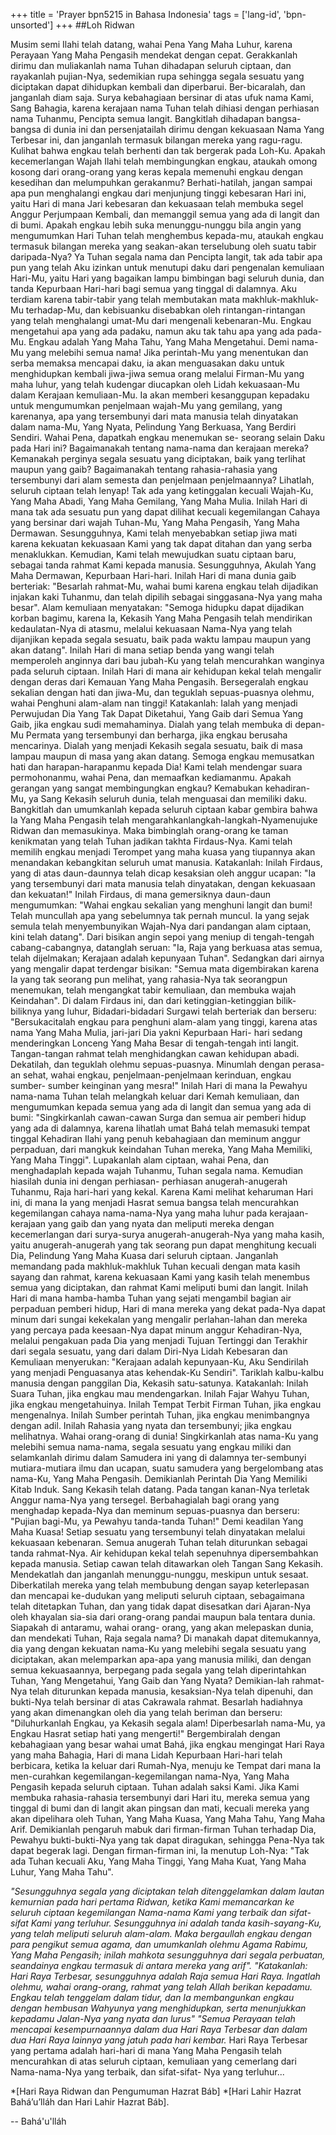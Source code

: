 +++
title = 'Prayer bpn5215 in Bahasa Indonesia'
tags = ['lang-id', 'bpn-unsorted']
+++
##Loh Ridwan 

Musim semi Ilahi telah datang, wahai Pena Yang Maha Luhur, karena Perayaan Yang Maha Pengasih
mendekat dengan cepat. Gerakkanlah dirimu dan muliakanlah nama Tuhan dihadapan seluruh ciptaan, dan rayakanlah pujian-Nya, sedemikian rupa sehingga segala sesuatu yang diciptakan dapat dihidupkan kembali dan diperbarui. Ber-bicaralah, dan janganlah diam saja. Surya kebahagiaan bersinar di atas ufuk nama Kami, Sang Bahagia, karena kerajaan nama Tuhan telah dihiasi dengan perhiasan nama Tuhanmu, Pencipta semua langit. Bangkitlah dihadapan bangsa- bangsa di dunia ini dan persenjatailah dirimu dengan kekuasaan Nama Yang Terbesar ini, dan janganlah termasuk bilangan mereka yang ragu-ragu.
Kulihat bahwa engkau telah berhenti dan tak bergerak pada Loh-Ku. Apakah kecemerlangan Wajah Ilahi telah membingungkan engkau, ataukah omong kosong dari orang-orang yang keras kepala memenuhi engkau dengan kesedihan dan melumpuhkan gerakanmu? Berhati-hatilah, jangan sampai apa pun menghalangi engkau dari menjunjung tinggi kebesaran Hari ini, yaitu Hari di mana Jari kebesaran dan kekuasaan telah membuka segel Anggur Perjumpaan Kembali, dan memanggil semua yang ada di langit dan di bumi. Apakah engkau lebih suka menunggu-nunggu bila angin yang mengumumkan Hari Tuhan telah menghembus kepada-mu, ataukah engkau termasuk bilangan mereka yang seakan-akan terselubung oleh suatu tabir daripada-Nya?
Ya Tuhan segala nama dan Pencipta langit, tak ada tabir apa pun yang telah Aku izinkan untuk menutupi daku dari pengenalan kemuliaan Hari-Mu, yaitu Hari yang bagaikan lampu bimbingan bagi seluruh dunia, dan tanda Kepurbaan Hari-hari bagi semua yang tinggal di dalamnya. Aku terdiam karena tabir-tabir yang telah membutakan mata makhluk-makhluk-Mu terhadap-Mu, dan kebisuanku disebabkan oleh rintangan-rintangan yang telah menghalangi umat-Mu dari mengenali kebenaran-Mu. Engkau mengetahui apa yang ada padaku, namun aku tak tahu apa yang ada pada-Mu. Engkau adalah Yang Maha Tahu, Yang Maha Mengetahui. Demi nama-Mu yang melebihi semua nama! Jika perintah-Mu yang menentukan dan serba memaksa mencapai daku, ia akan menguasakan daku untuk menghidupkan kembali jiwa-jiwa semua orang melalui Firman-Mu yang maha luhur, yang telah kudengar diucapkan oleh Lidah kekuasaan-Mu dalam Kerajaan kemuliaan-Mu. Ia akan memberi kesanggupan kepadaku untuk mengumumkan penjelmaan wajah-Mu yang gemilang, yang karenanya, apa yang tersembunyi dari mata manusia telah dinyatakan dalam nama-Mu, Yang Nyata, Pelindung Yang Berkuasa, Yang Berdiri Sendiri.
Wahai Pena, dapatkah engkau menemukan se- seorang selain Daku pada Hari ini? Bagaimanakah tentang nama-nama dan kerajaan mereka? Kemanakah perginya segala sesuatu yang diciptakan, baik yang terlihat maupun yang gaib? Bagaimanakah tentang rahasia-rahasia yang tersembunyi dari alam semesta dan penjelmaan penjelmaannya? Lihatlah, seluruh ciptaan telah lenyap! Tak ada yang ketinggalan kecuali Wajah-Ku, Yang Maha Abadi, Yang Maha Gemilang, Yang Maha Mulia.
Inilah Hari di mana tak ada sesuatu pun yang dapat dilihat kecuali kegemilangan Cahaya yang bersinar dari wajah Tuhan-Mu, Yang Maha Pengasih, Yang Maha Dermawan. Sesungguhnya, Kami telah menyebabkan setiap jiwa mati karena kekuatan kekuasaan Kami yang tak dapat ditahan dan yang serba menaklukkan. Kemudian, Kami telah mewujudkan suatu ciptaan baru, sebagai tanda rahmat Kami kepada manusia. Sesungguhnya, Akulah Yang Maha Dermawan, Kepurbaan Hari-hari.
Inilah Hari di mana dunia gaib berteriak: "Besarlah rahmat-Mu, wahai bumi karena engkau telah dijadikan injakan kaki Tuhanmu, dan telah dipilih sebagai singgasana-Nya yang maha besar". Alam kemuliaan menyatakan: "Semoga hidupku dapat dijadikan korban bagimu, karena Ia, Kekasih Yang Maha Pengasih telah mendirikan kedaulatan-Nya di atasmu, melalui kekuasaan Nama-Nya yang telah dijanjikan kepada segala sesuatu, baik pada waktu lampau maupun yang akan datang". Inilah Hari di mana setiap benda yang wangi telah memperoleh anginnya dari bau jubah-Ku yang telah mencurahkan wanginya pada seluruh ciptaan. Inilah Hari di mana air kehidupan kekal telah mengalir dengan deras dari Kemauan Yang Maha Pengasih. Bersegeralah engkau sekalian dengan hati dan jiwa-Mu, dan teguklah sepuas-puasnya olehmu, wahai Penghuni alam-alam nan tinggi!
Katakanlah: Ialah yang menjadi Perwujudan Dia Yang Tak Dapat Diketahui, Yang Gaib dari Semua Yang Gaib, jika engkau sudi memahaminya. Dialah yang telah membuka di depan-Mu Permata yang tersembunyi dan berharga, jika engkau berusaha mencarinya. Dialah yang menjadi Kekasih segala sesuatu, baik di masa lampau maupun di masa yang akan datang. Semoga engkau memusatkan hati dan harapan-harapanmu kepada Dia!
Kami telah mendengar suara permohonanmu, wahai Pena, dan memaafkan kediamanmu. Apakah gerangan yang sangat membingungkan engkau?
Kemabukan kehadiran-Mu, ya Sang Kekasih seluruh dunia, telah menguasai dan memiliki daku.
Bangkitlah dan umumkanlah kepada seluruh ciptaan kabar gembira bahwa Ia Yang Maha Pengasih telah mengarahkanlangkah-langkah-Nyamenujuke Ridwan dan memasukinya. Maka bimbinglah orang-orang ke taman kenikmatan yang telah Tuhan jadikan takhta Firdaus-Nya. Kami telah memilih engkau menjadi Terompet yang maha kuasa yang tiupannya akan menandakan kebangkitan seluruh umat manusia.
Katakanlah: Inilah Firdaus, yang di atas daun-daunnya telah dicap kesaksian oleh anggur ucapan: "Ia yang tersembunyi dari mata manusia telah dinyatakan, dengan kekuasaan dan kekuatan!" Inilah Firdaus, di mana gemersiknya daun-daun mengumumkan: "Wahai engkau sekalian yang menghuni langit dan bumi! Telah muncullah apa yang sebelumnya tak pernah muncul. Ia yang sejak semula telah menyembunyikan Wajah-Nya dari pandangan alam ciptaan, kini telah datang". Dari bisikan angin sepoi yang meniup di tengah-tengah cabang-cabangnya, datanglah seruan: "Ia, Raja yang berkuasa atas semua, telah dijelmakan; Kerajaan adalah kepunyaan Tuhan". Sedangkan dari airnya yang mengalir dapat terdengar bisikan: "Semua mata digembirakan karena Ia yang tak seorang pun melihat, yang rahasia-Nya tak seorangpun menemukan, telah mengangkat tabir kemuliaan, dan membuka wajah Keindahan".
Di dalam Firdaus ini, dan dari ketinggian-ketinggian bilik-biliknya yang luhur, Bidadari-bidadari Surgawi telah berteriak dan berseru: "Bersukacitalah engkau para penghuni alam-alam yang tinggi, karena atas nama Yang Maha Mulia, jari-jari Dia yakni Kepurbaan Hari- hari sedang menderingkan Lonceng Yang Maha Besar di tengah-tengah inti langit. Tangan-tangan rahmat telah menghidangkan cawan kehidupan abadi. Dekatilah, dan teguklah olehmu sepuas-puasnya. Minumlah dengan perasa-an sehat, wahai engkau, penjelmaan-penjelmaan kerinduan, engkau sumber- sumber keinginan yang mesra!"
Inilah Hari di mana Ia Pewahyu nama-nama Tuhan  telah melangkah keluar dari Kemah kemuliaan, dan mengumumkan kepada semua yang ada di langit dan semua yang ada di bumi: "Singkirkanlah cawan-cawan Surga dan semua air pemberi hidup yang ada di dalamnya, karena lihatlah umat Bahá telah memasuki tempat tinggal Kehadiran Ilahi yang penuh kebahagiaan dan meminum anggur perpaduan, dari mangkuk keindahan Tuhan mereka, Yang Maha Memiliki, Yang Maha Tinggi".
Lupakanlah alam ciptaan, wahai Pena, dan menghadaplah kepada wajah Tuhanmu, Tuhan segala nama. Kemudian hiasilah dunia ini dengan perhiasan- perhiasan anugerah-anugerah Tuhanmu, Raja hari-hari yang kekal. Karena Kami melihat keharuman Hari ini, di mana Ia yang menjadi Hasrat semua bangsa telah mencurahkan kegemilangan cahaya nama-nama-Nya yang maha luhur pada kerajaan-kerajaan yang gaib dan yang nyata dan meliputi mereka dengan kecemerlangan dari surya-surya anugerah-anugerah-Nya yang maha kasih, yaitu anugerah-anugerah yang tak seorang pun dapat menghitung kecuali Dia, Pelindung Yang Maha Kuasa dari seluruh ciptaan.
Janganlah memandang pada makhluk-makhluk Tuhan kecuali dengan mata kasih sayang dan rahmat, karena kekuasaan Kami yang kasih telah menembus semua yang diciptakan, dan rahmat Kami meliputi bumi dan langit. Inilah Hari di mana hamba-hamba Tuhan yang sejati mengambil bagian air perpaduan pemberi hidup, Hari di mana mereka yang dekat pada-Nya dapat minum dari sungai kekekalan yang mengalir perlahan-lahan dan mereka yang percaya pada keesaan-Nya dapat minum anggur Kehadiran-Nya, melalui pengakuan pada Dia yang menjadi Tujuan Tertinggi dan Terakhir dari segala sesuatu, yang dari dalam Diri-Nya Lidah Kebesaran dan Kemuliaan menyerukan: "Kerajaan adalah kepunyaan-Ku, Aku Sendirilah yang menjadi Penguasanya atas kehendak-Ku Sendiri".
Tariklah kalbu-kalbu manusia dengan panggilan Dia, Kekasih satu-satunya. Katakanlah: Inilah Suara Tuhan, jika engkau mau mendengarkan. Inilah Fajar Wahyu Tuhan, jika engkau mengetahuinya. Inilah Tempat Terbit Firman Tuhan, jika engkau mengenalnya. Inilah Sumber perintah Tuhan, jika engkau menimbangnya dengan adil. Inilah Rahasia yang nyata dan tersembunyi; jika engkau melihatnya. Wahai orang-orang di dunia! Singkirkanlah atas nama-Ku yang melebihi semua nama-nama, segala sesuatu yang engkau miliki dan selamkanlah dirimu dalam Samudera ini yang di dalamnya ter-sembunyi mutiara-mutiara ilmu dan ucapan, suatu samudera yang bergelombang atas nama-Ku, Yang Maha Pengasih. Demikianlah Perintah Dia Yang Memiliki Kitab Induk.
Sang Kekasih telah datang. Pada tangan kanan-Nya terletak Anggur nama-Nya yang tersegel. Berbahagialah bagi orang yang menghadap kepada-Nya dan meminum sepuas-puasnya dan berseru: "Pujian bagi-Mu, ya Pewahyu tanda-tanda Tuhan!" Demi keadilan Yang Maha Kuasa! Setiap sesuatu yang tersembunyi telah dinyatakan melalui kekuasaan kebenaran. Semua anugerah Tuhan telah diturunkan sebagai tanda rahmat-Nya. Air kehidupan kekal telah sepenuhnya dipersembahkan kepada manusia. Setiap cawan telah ditawarkan oleh Tangan Sang Kekasih. Mendekatlah dan janganlah menunggu-nunggu, meskipun untuk sesaat.
Diberkatilah mereka yang telah membubung dengan sayap keterlepasan dan mencapai ke-dudukan yang meliputi seluruh ciptaan, sebagaimana telah ditetapkan Tuhan, dan yang tidak dapat disesatkan dari Ajaran-Nya oleh khayalan sia-sia dari orang-orang pandai maupun bala tentara dunia. Siapakah di antaramu, wahai orang- orang, yang akan melepaskan dunia, dan mendekati Tuhan, Raja segala nama? Di manakah dapat ditemukannya, dia yang dengan kekuatan nama-Ku yang melebihi segala sesuatu yang diciptakan, akan
melemparkan apa-apa yang manusia miliki, dan dengan semua kekuasaannya, berpegang pada segala yang telah diperintahkan Tuhan, Yang Mengetahui, Yang Gaib dan Yang Nyata? Demikian-lah rahmat-Nya telah diturunkan kepada manusia, kesaksian-Nya telah dipenuhi, dan bukti-Nya telah bersinar di atas Cakrawala rahmat. Besarlah hadiahnya yang akan dimenangkan oleh dia yang telah beriman dan berseru: "Diluhurkanlah Engkau, ya Kekasih segala alam! Diperbesarlah nama-Mu, ya Engkau Hasrat setiap hati yang mengerti!"
Bergembiralah dengan kebahagiaan yang besar wahai umat Bahá, jika engkau mengingat Hari Raya yang maha Bahagia, Hari di mana Lidah Kepurbaan Hari-hari telah berbicara, ketika Ia keluar dari Rumah-Nya, menuju ke Tempat dari mana Ia men-curahkan kegemilangan-kegemilangan nama-Nya, Yang Maha Pengasih kepada seluruh ciptaan. Tuhan adalah saksi Kami. Jika Kami membuka rahasia-rahasia tersembunyi dari Hari itu, mereka semua yang tinggal di bumi dan di langit akan pingsan dan mati, kecuali mereka yang akan dipelihara oleh Tuhan, Yang Maha Kuasa, Yang Maha Tahu, Yang Maha Arif.
Demikianlah pengaruh mabuk dari firman-firman Tuhan terhadap Dia, Pewahyu bukti-bukti-Nya yang tak dapat diragukan, sehingga Pena-Nya tak dapat begerak lagi. Dengan firman-firman ini, Ia menutup Loh-Nya: "Tak ada Tuhan kecuali Aku, Yang Maha Tinggi, Yang Maha Kuat, Yang Maha Luhur, Yang Maha Tahu".

*"Sesungguhnya segala yang diciptakan telah ditenggelamkan dalam lautan kemurnian pada hari pertama Ridwan, ketika Kami memancarkan ke seluruh ciptaan kegemilangan Nama-nama Kami yang terbaik dan sifat-sifat Kami yang terluhur. Sesungguhnya ini adalah tanda kasih-sayang-Ku, yang telah meliputi seluruh alam-alam. Maka bergaullah engkau dengan para pengikut semua agama, dan umumkanlah olehmu Agama Rabimu, Yang Maha Pengasih; inilah mahkota sesungguhnya dari segala perbuatan, seandainya engkau termasuk di antara mereka yang arif".
*"Katakanlah: Hari Raya Terbesar, sesungguhnya adalah Raja semua Hari Raya. Ingatlah olehmu, wahai orang-orang, rahmat yang telah Allah berikan kepadamu. Engkau telah tenggelam dalam tidur, dan Ia membangunkan engkau dengan hembusan Wahyunya yang menghidupkan, serta menunjukkan kepadamu Jalan-Nya yang nyata dan lurus"
*"Semua Perayaan telah mencapai kesempurnaannya dalam dua Hari Raya Terbesar* dan dalam dua Hari Raya lainnya yang jatuh pada hari kembar.** Hari Raya Terbesar yang pertama adalah hari-hari di mana Yang Maha Pengasih telah mencurahkan di atas seluruh ciptaan, kemuliaan yang cemerlang dari Nama-nama-Nya yang terbaik, dan sifat-sifat- Nya yang terluhur...

*[Hari Raya Ridwan dan Pengumuman Hazrat Báb] 
*[Hari Lahir Hazrat Bahá’u’lláh dan Hari Lahir Hazrat Báb].

-- Bahá'u'lláh
